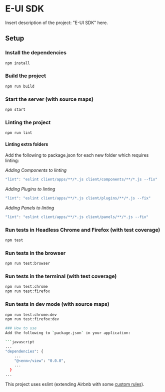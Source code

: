 # E-UI SDK
Insert description of the project: "E-UI SDK" here.
 

## Setup

### Install the dependencies

```bash
npm install
```

### Build the project

```bash
npm run build
```

### Start the server (with source maps)

```bash
npm start
```

### Linting the project
```bash
npm run lint
```

#### Linting extra folders

Add the following to package.json for each new folder which requires linting:

_Adding Components to linting_

```javascript
"lint": "eslint client/apps/**/*.js client/components/**/*.js --fix"
```

_Adding Plugins to linting_

```javascript
"lint": "eslint client/apps/**/*.js client/plugins/**/*.js --fix"
```

_Adding Panels to linting_

```javascript
"lint": "eslint client/apps/**/*.js client/panels/**/*.js --fix"
```

### Run tests in Headless Chrome and Firefox (with test coverage)

```bash
npm test
```

### Run tests in the browser

```bash
npm run test:browser
```

### Run tests in the terminal (with test coverage)

```bash
npm run test:chrome
npm run test:firefox
```

### Run tests in dev mode (with source maps)

```bash
npm run test:chrome:dev
npm run test:firefox:dev

### How to use
Add the following to `package.json` in your application:

```javascript
...
"dependencies": {
    ...
    "@<enm>/view": "0.0.0",
    ...
  }
...
```

This project uses eslint (extending Airbnb with some [custom rules](.eslintrc.js)).
